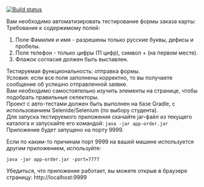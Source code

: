 [![Build status](https://ci.appveyor.com/api/projects/status/394sdu7i880oxtoy?svg=true)](https://ci.appveyor.com/project/Gnucheva/cardorder)

Вам необходимо автоматизировать тестирование формы заказа карты:
Требования к содержимому полей:
1. Поле Фамилия и имя - разрешены только русские буквы, дефисы и пробелы.
2. Поле телефон - только цифры (11 цифр), символ + (на первом месте).
3. Флажок согласия должен быть выставлен.

Тестируемая функциональность: отправка формы.   
Условия: если все поля заполнены корректно, то вы получаете сообщение об успешно отправленной заявке.   
Вам необходимо самостоятельно изучить элементы на странице, чтобы подобрать правильные селекторы.   
Проект с авто-тестами должен быть выполнен на базе Gradle, с использованием Selenide/Selenium (по выбору студента).   
Для запуска тестируемого приложения скачайте jar-файл из текущего каталога и запускайте его командой:
`java -jar app-order.jar`
Приложение будет запущено на порту 9999.

Если по каким-то причинам порт 9999 на вашей машине используется другим приложением, используйте:

`java -jar app-order.jar -port=7777`

Убедиться, что приложение работает, вы можете открыв в браузере страницу: http://localhost:9999

